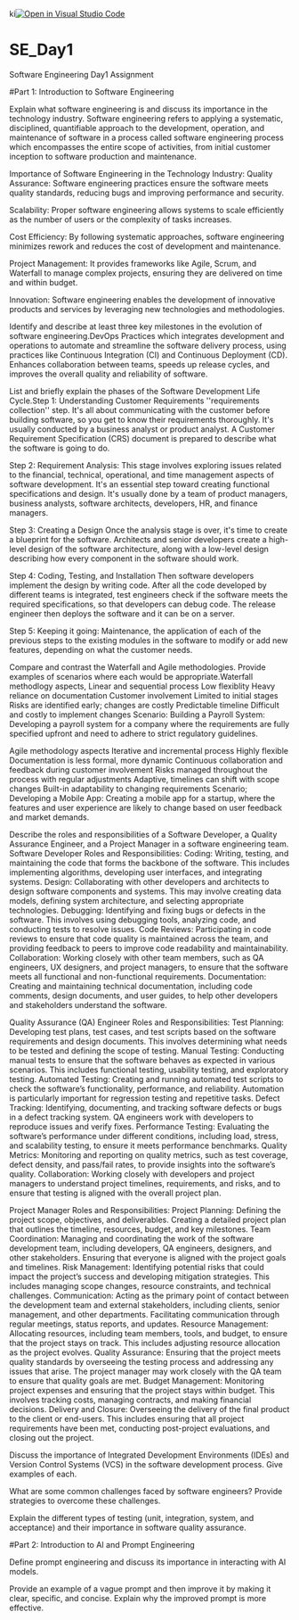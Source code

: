 ki[![Open in Visual Studio Code](https://classroom.github.com/assets/open-in-vscode-2e0aaae1b6195c2367325f4f02e2d04e9abb55f0b24a779b69b11b9e10269abc.svg)](https://classroom.github.com/online_ide?assignment_repo_id=15577614&assignment_repo_type=AssignmentRepo)
# SE_Day1
Software Engineering Day1 Assignment

#Part 1: Introduction to Software Engineering

Explain what software engineering is and discuss its importance in the technology industry.
Software engineering refers to applying a systematic, disciplined, quantifiable approach to the development, operation, and maintenance of software in a process called software engineering process which encompasses the entire scope of activities, from initial customer inception to software production and maintenance.

Importance of Software Engineering in the Technology Industry: Quality Assurance: Software engineering practices ensure the software meets quality standards, reducing bugs and improving performance and security.

Scalability: Proper software engineering allows systems to scale efficiently as the number of users or the complexity of tasks increases.

Cost Efficiency: By following systematic approaches, software engineering minimizes rework and reduces the cost of development and maintenance.

Project Management: It provides frameworks like Agile, Scrum, and Waterfall to manage complex projects, ensuring they are delivered on time and within budget.

Innovation: Software engineering enables the development of innovative products and services by leveraging new technologies and methodologies.

Identify and describe at least three key milestones in the evolution of software engineering.DevOps Practices which integrates development and operations to automate and streamline the software delivery process, using practices like Continuous Integration (CI) and Continuous Deployment (CD). Enhances collaboration between teams, speeds up release cycles, and improves the overall quality and reliability of software.


List and briefly explain the phases of the Software Development Life Cycle.Step 1: Understanding Customer Requirements ''requirements collection'' step. It's all about communicating with the customer before building software, so you get to know their requirements thoroughly. It's usually conducted by a business analyst or product analyst. A Customer Requirement Specification (CRS) document is prepared to describe what the software is going to do.

Step 2: Requirement Analysis: This stage involves exploring issues related to the financial, technical, operational, and time management aspects of software development. It's an essential step toward creating functional specifications and design. It's usually done by a team of product managers, business analysts, software architects, developers, HR, and finance managers.

Step 3: Creating a Design Once the analysis stage is over, it's time to create a blueprint for the software. Architects and senior developers create a high-level design of the software architecture, along with a low-level design describing how every component in the software should work.

Step 4: Coding, Testing, and Installation Then software developers implement the design by writing code. After all the code developed by different teams is integrated, test engineers check if the software meets the required specifications, so that developers can debug code. The release engineer then deploys the software and it can be on a server.

Step 5: Keeping it going: Maintenance, the application of each of the previous steps to the existing modules in the software to modify or add new features, depending on what the customer needs.


Compare and contrast the Waterfall and Agile methodologies. Provide examples of scenarios where each would be appropriate.Waterfall methodlogy aspects, Linear and sequential process Low flexiblity Heavy reliance on documentation Customer involvement Limited to initial stages Risks are identified early; changes are costly Predictable timeline Difficult and costly to implement changes Scenario: Building a Payroll System: Developing a payroll system for a company where the requirements are fully specified upfront and need to adhere to strict regulatory guidelines.

Agile methodology aspects Iterative and incremental process Highly flexible Documentation is less formal, more dynamic Continuous collaboration and feedback during customer involvement Risks managed throughout the process with regular adjustments Adaptive, timelines can shift with scope changes Built-in adaptability to changing requirements Scenario; Developing a Mobile App: Creating a mobile app for a startup, where the features and user experience are likely to change based on user feedback and market demands.


Describe the roles and responsibilities of a Software Developer, a Quality Assurance Engineer, and a Project Manager in a software engineering team.
Software Developer Roles and Responsibilities: Coding: Writing, testing, and maintaining the code that forms the backbone of the software. This includes implementing algorithms, developing user interfaces, and integrating systems. Design: Collaborating with other developers and architects to design software components and systems. This may involve creating data models, defining system architecture, and selecting appropriate technologies. Debugging: Identifying and fixing bugs or defects in the software. This involves using debugging tools, analyzing code, and conducting tests to resolve issues. Code Reviews: Participating in code reviews to ensure that code quality is maintained across the team, and providing feedback to peers to improve code readability and maintainability. Collaboration: Working closely with other team members, such as QA engineers, UX designers, and project managers, to ensure that the software meets all functional and non-functional requirements. Documentation: Creating and maintaining technical documentation, including code comments, design documents, and user guides, to help other developers and stakeholders understand the software.

Quality Assurance (QA) Engineer Roles and Responsibilities: Test Planning: Developing test plans, test cases, and test scripts based on the software requirements and design documents. This involves determining what needs to be tested and defining the scope of testing. Manual Testing: Conducting manual tests to ensure that the software behaves as expected in various scenarios. This includes functional testing, usability testing, and exploratory testing. Automated Testing: Creating and running automated test scripts to check the software’s functionality, performance, and reliability. Automation is particularly important for regression testing and repetitive tasks. Defect Tracking: Identifying, documenting, and tracking software defects or bugs in a defect tracking system. QA engineers work with developers to reproduce issues and verify fixes. Performance Testing: Evaluating the software’s performance under different conditions, including load, stress, and scalability testing, to ensure it meets performance benchmarks. Quality Metrics: Monitoring and reporting on quality metrics, such as test coverage, defect density, and pass/fail rates, to provide insights into the software’s quality. Collaboration: Working closely with developers and project managers to understand project timelines, requirements, and risks, and to ensure that testing is aligned with the overall project plan.

Project Manager Roles and Responsibilities: Project Planning: Defining the project scope, objectives, and deliverables. Creating a detailed project plan that outlines the timeline, resources, budget, and key milestones. Team Coordination: Managing and coordinating the work of the software development team, including developers, QA engineers, designers, and other stakeholders. Ensuring that everyone is aligned with the project goals and timelines. Risk Management: Identifying potential risks that could impact the project’s success and developing mitigation strategies. This includes managing scope changes, resource constraints, and technical challenges. Communication: Acting as the primary point of contact between the development team and external stakeholders, including clients, senior management, and other departments. Facilitating communication through regular meetings, status reports, and updates. Resource Management: Allocating resources, including team members, tools, and budget, to ensure that the project stays on track. This includes adjusting resource allocation as the project evolves. Quality Assurance: Ensuring that the project meets quality standards by overseeing the testing process and addressing any issues that arise. The project manager may work closely with the QA team to ensure that quality goals are met. Budget Management: Monitoring project expenses and ensuring that the project stays within budget. This involves tracking costs, managing contracts, and making financial decisions. Delivery and Closure: Overseeing the delivery of the final product to the client or end-users. This includes ensuring that all project requirements have been met, conducting post-project evaluations, and closing out the project.

Discuss the importance of Integrated Development Environments (IDEs) and Version Control Systems (VCS) in the software development process. Give examples of each.


What are some common challenges faced by software engineers? Provide strategies to overcome these challenges.


Explain the different types of testing (unit, integration, system, and acceptance) and their importance in software quality assurance.


#Part 2: Introduction to AI and Prompt Engineering


Define prompt engineering and discuss its importance in interacting with AI models.


Provide an example of a vague prompt and then improve it by making it clear, specific, and concise. Explain why the improved prompt is more effective.
